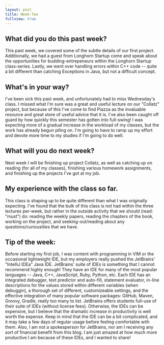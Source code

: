 ```yaml
---
layout: post
title: Week-Two
fullview: true
---
```


## What did you do this past week?
This past week, we covered some of the subtle details of our first project. Additionally, we had a guest from Longhorn Startup come and speak about the opportunities for budding-entrepeneurs within the Longhorn Startup class-series. Lastly, we went over handling errors within C++ code -- quite a bit different than catching Exceptions in Java, but not a difficult concept.

## What's in your way?
I've been sick this past week, and unfortunately had to miss Wednesday's class. I missed what I'm sure was a great and useful lecture on our "Collatz" project, but because of this I've come to find Piazza as the invaluable resource and great store of useful advice that it is. I've also been caught off guard by how quickly this semester has gotten into full-swing! I was expecting more of a gradual increase in the workload of my classes, but the work has already begun piling on. I'm going to have to ramp up my effort and devote more time to my studies if I'm going to do well.

## What will you do next week?
Next week I will be finishing up project Collatz, as well as catching up on reading (for all of my classes), finishing various homework assignments, and finishing up the projects I've got at my job.

## My experience with the class so far.
This class is shaping up to be quite different than what I was originally expecting. I've found that the bulk of this class is not had within the three lectures per-week, but rather in the outside activity that we should (read: "must") do: reading the weekly papers, reading the chapters of the book, working on the project, and seeking-out/reading about any questions/curiousities that we have.

## Tip of the week:
Before starting my first job, I was content with programming in VIM or the occasional lightweight IDE, but my employers really pushed the JetBrains' "IntelliJ IDEa" Java IDE. JetBrains' suite of IDEs is something that I cannot recommend highly enough! They have an IDE for many of the most popular languages -- Java, C++, JavaScript, Ruby, Python, etc. Each IDE has an integrated debugger, text predictor and auto-fill, statement evaluator, in-line descriptions for the values stored within different variables (when debuggin), a thorough set of different, customizeable settings, and the effective integration of many popular software packages: GitHub, Maven, Groovy, Gradle, really too many to list. JetBrains offers students full-use of their suite of IDEs (without license fees). Otherwise, the IDEs can be expensive, but I believe that the dramatic increase in productivity is well worth the expense. Keep in mind that the IDE can be a bit complicated, and it may take a few days of regular usage before feeling comfortable with them. Also, I am not a spokesperson for JetBrains, nor am I receiving any sort of financial benefit from this blog. I am just amazed at how much more productive I am because of these IDEs, and I wanted to share!
